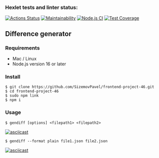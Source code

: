 ### Hexlet tests and linter status:
[![Actions Status](https://github.com/SizemovPavel/frontend-project-46/workflows/hexlet-check/badge.svg)](https://github.com/SizemovPavel/frontend-project-46/actions)
[![Maintainability](https://api.codeclimate.com/v1/badges/7afdbb6b006328d3426e/maintainability)](https://codeclimate.com/github/SizemovPavel/frontend-project-46/maintainability)
[![Node.js CI](https://github.com/SizemovPavel/frontend-project-46/actions/workflows/github-actions.yml/badge.svg)](https://github.com/SizemovPavel/frontend-project-46/actions/workflows/github-actions.yml)
[![Test Coverage](https://api.codeclimate.com/v1/badges/7afdbb6b006328d3426e/test_coverage)](https://codeclimate.com/github/SizemovPavel/frontend-project-46/test_coverage)

## Difference generator

### Requirements

- Mac / Linux
- Node.js version 16 or later

### Install

```
$ git clone https://github.com/SizemovPavel/frontend-project-46.git
$ cd frontend-project-46
$ sudo npm link
$ npm i
```

### Usage

```
$ gendiff [options] <filepath1> <filepath2>
```
[![asciicast](https://asciinema.org/a/8azuKBHWXaiTOdVMX2kODaWYs.svg)](https://asciinema.org/a/8azuKBHWXaiTOdVMX2kODaWYs)

```
$ gendiff --format plain file1.json file2.json
```
[![asciicast](https://asciinema.org/a/knucNmlPK3EB8dI5TUsQMFHr3.svg)](https://asciinema.org/a/knucNmlPK3EB8dI5TUsQMFHr3)
